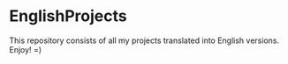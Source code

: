 # EnglishProjects
This repository consists of all my projects translated into English versions. Enjoy! =)
